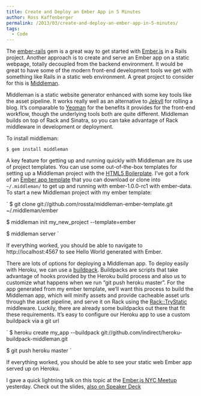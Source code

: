 ```yaml
---
title: Create and Deploy an Ember App in 5 Minutes
author: Ross Kaffenberger
permalink: /2013/03/create-and-deploy-an-ember-app-in-5-minutes/
tags:
  - Code
---
```

The [ember-rails][1] gem is a great way to get started with [Ember.js][2] in a Rails project. Another approach is to create and serve an Ember app on a static webpage, totally decoupled from the backend environment. It would be great to have some of the modern front-end development tools we get with something like Rails in a static web environment. A great project to consider for this is [Middleman][3].

 [1]: https://github.com/emberjs/ember-rails
 [2]: http://emberjs.com/
 [3]: http://middlemanapp.com/

Middleman is a static website generator enhanced with some key tools like the asset pipeline. It works really well as an alternative to [Jekyll][4] for rolling a blog. It’s comparable to [Yeoman][5] for the benefits it provides for the front-end workflow, though the underlying tools both are quite different. Middleman builds on top of Rack and Sinatra, so you can take advantage of Rack middleware in development or deployment.

 [4]: https://github.com/mojombo/jekyll
 [5]: http://yeoman.io/

To install middleman:

`$ gem install middleman`

A key feature for getting up and running quickly with Middleman are its use of project templates. You can use some out-of-the-box templates for setting up a Middleman project with the [HTML5 Boilerplate][6]. I’ve got a fork of an [Ember app template][7] that you can download or clone into `~/.middleman/` to get up and running with ember-1.0.0-rc1 with ember-data. To start a new Middleman project with my ember template:

`
$ git clone git://github.com/rossta/middleman-ember-template.git ~/.middleman/ember

$ middleman init my_new_project --template=ember

$ middleman server
`

If everything worked, you should be able to navigate to http://localhost:4567 to see Hello World generated with Ember.

 [6]: http://html5boilerplate.com/
 [7]: https://github.com/rossta/middleman-ember-template

There are lots of options for deploying a Middleman app. To deploy easily with Heroku, we can use a [buildpack][8]. Buildpacks are scripts that take advantage of hooks provided by the Heroku build process and also us to customize what happens when we run “git push heroku master”. For the app generated from my ember template, we’ll want this process to build the Middleman app, which will minify assets and provide cacheable asset urls through the asset pipeline, and serve it on Rack using the [Rack::TryStatic][9] middleware. Luckily, there are already some buildpacks out there that fit these requirements. It’s easy to configure our Heroku app to use a custom buildpack via a git url

`
$ heroku create my_app --buildpack git://github.com/indirect/heroku-buildpack-middleman.git

$ git push heroku master
`

If everything worked, you should be able to see your static web Ember app served up on Heroku.

 [8]: https://devcenter.heroku.com/articles/buildpacks
 [9]: https://github.com/rack/rack-contrib/blob/master/lib/rack/contrib/try_static.rb

I gave a quick lightning talk on this topic at the [Ember.js NYC Meetup][10] yesterday. Check out the slides, [also on Speaker Deck][11]

<script class="speakerdeck-embed" data-id="974b0d70647701301b1e12313b100525" data-ratio="1.29456384323641" src="//speakerdeck.com/assets/embed.js"></script>

 [10]: http://www.meetup.com/EmberJS-NYC/events/100237642/
 [11]: https://speakerdeck.com/rossta/create-and-deploy-an-ember-app-in-5-minutes
